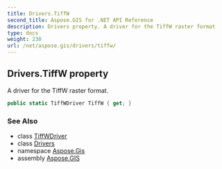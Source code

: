 ```yaml
---
title: Drivers.TiffW
second_title: Aspose.GIS for .NET API Reference
description: Drivers property. A driver for the TiffW raster format
type: docs
weight: 230
url: /net/aspose.gis/drivers/tiffw/
---
```

## Drivers.TiffW property

A driver for the TiffW raster format.

```csharp
public static TiffWDriver TiffW { get; }
```

### See Also

* class [TiffWDriver](../../../aspose.gis.formats.tiffw/tiffwdriver/)
* class [Drivers](../)
* namespace [Aspose.Gis](../../drivers/)
* assembly [Aspose.GIS](../../../)


